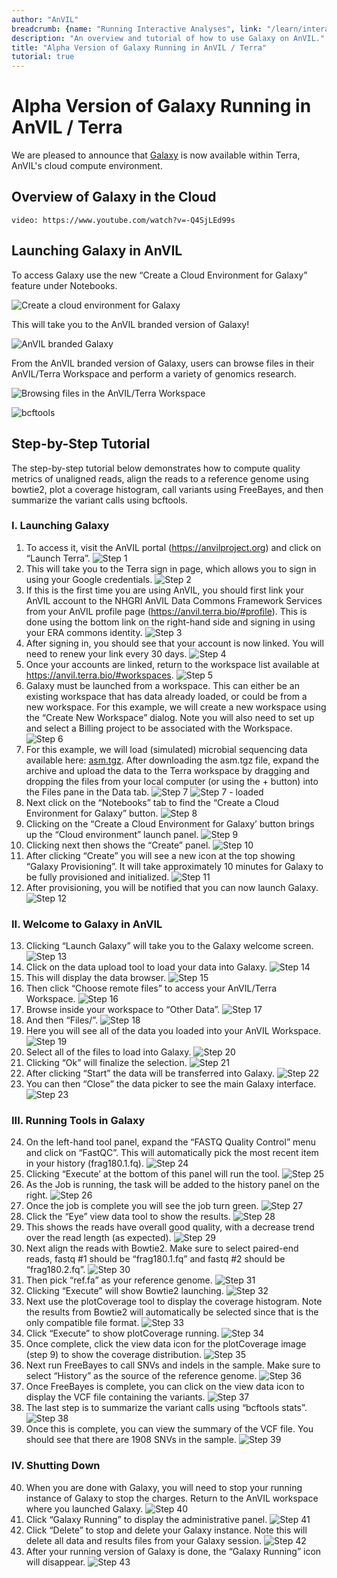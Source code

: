 ```yaml
---
author: "AnVIL"
breadcrumb: {name: "Running Interactive Analyses", link: "/learn/interactive-analysis/getting-started-with-jupyter-notebooks"}
description: "An overview and tutorial of how to use Galaxy on AnVIL."
title: "Alpha Version of Galaxy Running in AnVIL / Terra"
tutorial: true
---
```


<hero-tutorial>

# Alpha Version of Galaxy Running in AnVIL / Terra

We are pleased to announce that [Galaxy](https://galaxyproject.org) is now available within Terra, AnVIL's cloud compute environment.

</hero-tutorial>

## Overview of Galaxy in the Cloud

`video: https://www.youtube.com/watch?v=-Q4SjLEd99s`

## Launching Galaxy in AnVIL

To access Galaxy use the new “Create a Cloud Environment for Galaxy” feature under Notebooks.

![Create a cloud environment for Galaxy](../_images/getting-started/galaxy-cloud-environment-create.png)

This will take you to the AnVIL branded version of Galaxy!

![AnVIL branded Galaxy](../_images/getting-started/galaxy-anvil-branded-galaxy.png)

From the AnVIL branded version of Galaxy, users can browse files in their AnVIL/Terra Workspace and perform a variety of genomics research.

![Browsing files in the AnVIL/Terra Workspace](../_images/getting-started/galaxy-browsing-files.png)

![bcftools](../_images/getting-started/galaxy-bcf-tools.png)

## Step-by-Step Tutorial

The step-by-step tutorial below demonstrates how to compute quality metrics of unaligned reads, align the reads to a reference genome using bowtie2, plot a coverage histogram, call variants using FreeBayes, and then summarize the variant calls using bcftools.

### I. Launching Galaxy

1. To access it, visit the AnVIL portal (<https://anvilproject.org>) and click on “Launch Terra”.
    ![Step 1](../_images/getting-started/galaxy-step-1.png)
1. This will take you to the Terra sign in page, which allows you to sign in using your Google credentials.
    ![Step 2](../_images/getting-started/galaxy-step-2.png)
1. If this is the first time you are using AnVIL, you should first link your AnVIL account to the NHGRI AnVIL Data Commons Framework Services from your AnVIL profile page (<https://anvil.terra.bio/#profile>). This is done using the bottom link on the right-hand side and signing in using your ERA commons identity.
    ![Step 3](../_images/getting-started/galaxy-step-3.png)
1. After signing in, you should see that your account is now linked. You will need to renew your link every 30 days.
    ![Step 4](../_images/getting-started/galaxy-step-4.png)
1. Once your accounts are linked, return to the workspace list available at <https://anvil.terra.bio/#workspaces>.
    ![Step 5](../_images/getting-started/galaxy-step-5.png)
1. Galaxy must be launched from a workspace. This can either be an existing workspace that has data already loaded, or could be from a new workspace. For this example, we will create a new workspace using the “Create New Workspace” dialog. Note you will also need to set up and select a Billing project to be associated with the Workspace.
    ![Step 6](../_images/getting-started/galaxy-step-6.png)
1. For this example, we will load (simulated) microbial sequencing data available here: <a href="./_files/asm.tgz" download>asm.tgz</a>. After downloading the asm.tgz file, expand the archive and upload the data to the Terra workspace by dragging and dropping the files from your local computer (or using the + button) into the Files pane in the Data tab.
    ![Step 7](../_images/getting-started/galaxy-step-7.png)
    ![Step 7 - loaded](../_images/getting-started/galaxy-step-7a.png)
1. Next click on the “Notebooks” tab to find the “Create a Cloud Environment for Galaxy” button.
    ![Step 8](../_images/getting-started/galaxy-step-8.png)
1. Clicking on the “Create a Cloud Environment for Galaxy’ button brings up the “Cloud environment” launch panel.
    ![Step 9](../_images/getting-started/galaxy-cloud-environment-create.png)
1. Clicking next then shows the “Create” panel.
    ![Step 10](../_images/getting-started/galaxy-step-10.png)
1. After clicking “Create” you will see a new icon at the top showing “Galaxy Provisioning”. It will take approximately 10 minutes for Galaxy to be fully provisioned and initialized.
    ![Step 11](../_images/getting-started/galaxy-step-11.png)
1. After provisioning, you will be notified that you can now launch Galaxy.
    ![Step 12](../_images/getting-started/galaxy-step-12.png)

### II. Welcome to Galaxy in AnVIL

13. Clicking “Launch Galaxy” will take you to the Galaxy welcome screen.
    ![Step 13](../_images/getting-started/galaxy-anvil-branded-galaxy.png)
1. Click on the data upload tool to load your data into Galaxy.
    ![Step 14](../_images/getting-started/galaxy-step-14.png)
1. This will display the data browser.
    ![Step 15](../_images/getting-started/galaxy-step-15.png)
1. Then click “Choose remote files” to access your AnVIL/Terra Workspace.
    ![Step 16](../_images/getting-started/galaxy-step-16.png)
1. Browse inside your workspace to “Other Data”.
    ![Step 17](../_images/getting-started/galaxy-step-17.png)
1. And then “Files/”.
    ![Step 18](../_images/getting-started/galaxy-step-18.png)
1. Here you will see all of the data you loaded into your AnVIL Workspace.
    ![Step 19](../_images/getting-started/galaxy-browsing-files.png)
1. Select all of the files to load into Galaxy.
    ![Step 20](../_images/getting-started/galaxy-step-20.png)
1. Clicking “Ok” will finalize the selection.
    ![Step 21](../_images/getting-started/galaxy-step-21.png)
1. After clicking “Start” the data will be transferred into Galaxy.
    ![Step 22](../_images/getting-started/galaxy-step-22.png)
1. You can then “Close” the data picker to see the main Galaxy interface.
    ![Step 23](../_images/getting-started/galaxy-step-23.png)

### III. Running Tools in Galaxy

24. On the left-hand tool panel, expand the “FASTQ Quality Control” menu and click on “FastQC”. This will automatically pick the most recent item in your history (frag180.1.fq).
    ![Step 24](../_images/getting-started/galaxy-step-24.png)
1. Clicking “Execute’ at the bottom of this panel will run the tool.
    ![Step 25](../_images/getting-started/galaxy-step-25.png)
1. As the Job is running, the task will be added to the history panel on the right.
    ![Step 26](../_images/getting-started/galaxy-step-26.png)
1. Once the job is complete you will see the job turn green.
    ![Step 27](../_images/getting-started/galaxy-step-27.png)
1. Click the “Eye” view data tool to show the results.
    ![Step 28](../_images/getting-started/galaxy-step-28.png)
1. This shows the reads have overall good quality, with a decrease trend over the read length (as expected).
    ![Step 29](../_images/getting-started/galaxy-step-29.png)
1. Next align the reads with Bowtie2. Make sure to select paired-end reads, fastq #1 should be “frag180.1.fq” and fastq #2 should be “frag180.2.fq”.
    ![Step 30](../_images/getting-started/galaxy-step-30.png)
1. Then pick “ref.fa” as your reference genome.
    ![Step 31](../_images/getting-started/galaxy-step-31.png)
1. Clicking “Execute” will show Bowtie2 launching.
    ![Step 32](../_images/getting-started/galaxy-step-32.png)
1. Next use the plotCoverage tool to display the coverage histogram. Note the results from Bowtie2 will automatically be selected since that is the only compatible file format.
    ![Step 33](../_images/getting-started/galaxy-step-33.png)
1. Click “Execute” to show plotCoverage running.
    ![Step 34](../_images/getting-started/galaxy-step-34.png)
1. Once complete, click the view data icon for the plotCoverage image (step 9) to show the coverage distribution.
    ![Step 35](../_images/getting-started/galaxy-step-35.png)
1. Next run FreeBayes to call SNVs and indels in the sample. Make sure to select “History” as the source of the reference genome.
    ![Step 36](../_images/getting-started/galaxy-step-36.png)
1. Once FreeBayes is complete, you can click on the view data icon to display the VCF file containing the variants.
    ![Step 37](../_images/getting-started/galaxy-step-37.png)
1. The last step is to summarize the variant calls using “bcftools stats”.
    ![Step 38](../_images/getting-started/galaxy-step-38.png)
1. Once this is complete, you can view the summary of the VCF file. You should see that there are 1908 SNVs in the sample.
    ![Step 39](../_images/getting-started/galaxy-step-39.png)

### IV. Shutting Down

40. When you are done with Galaxy, you will need to stop your running instance of Galaxy to stop the charges. Return to the AnVIL workspace where you launched Galaxy.
    ![Step 40](../_images/getting-started/galaxy-step-40.png)
1. Click “Galaxy Running” to display the administrative panel.
    ![Step 41](../_images/getting-started/galaxy-step-41.png)
1. Click “Delete” to stop and delete your Galaxy instance. Note this will delete all data and results files from your Galaxy session.
    ![Step 42](../_images/getting-started/galaxy-step-42.png)
1. After your running version of Galaxy is done, the “Galaxy Running” icon will disappear.
    ![Step 43](../_images/getting-started/galaxy-step-43.png)
